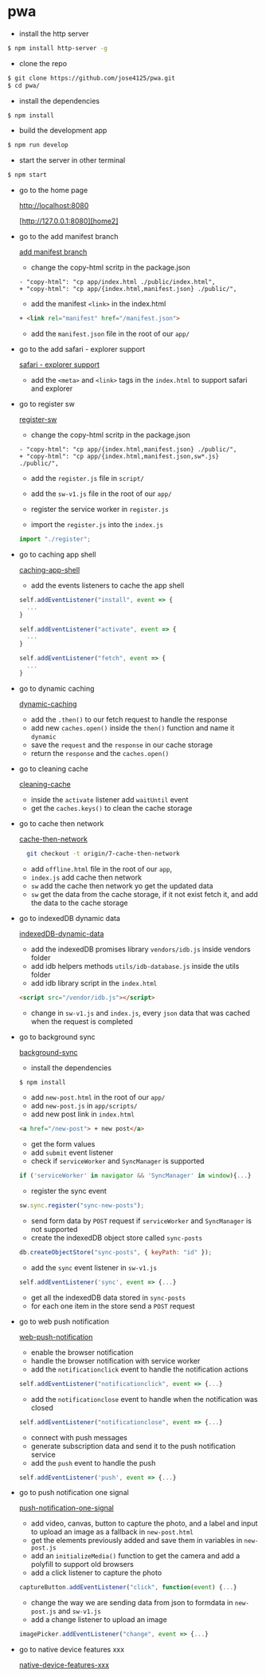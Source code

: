 # pwa

- install the http server

```sh
$ npm install http-server -g
```

- clone the repo

```sh
$ git clone https://github.com/jose4125/pwa.git
$ cd pwa/
```

- install the dependencies

```sh
$ npm install
```

- build the development app

```sh
$ npm run develop
```

- start the server in other terminal

```sh
$ npm start
```

- go to the home page

  [http://localhost:8080][home]

  [http://127.0.0.1:8080][home2]

- go to the add manifest branch

  [add manifest branch][branch1]

  - change the copy-html scritp in the package.json

  ```git
  - "copy-html": "cp app/index.html ./public/index.html",
  + "copy-html": "cp app/{index.html,manifest.json} ./public/",
  ```

  - add the manifest `<link>` in the index.html

  ```html
  + <link rel="manifest" href="/manifest.json">
  ```

  - add the `manifest.json` file in the root of our `app/`

- go to the add safari - explorer support

  [safari - explorer support][branch2]

  - add the `<meta>` and `<link>` tags in the `index.html` to support safari and explorer

- go to register sw

  [register-sw][branch3]

  - change the copy-html scritp in the package.json

  ```git
  - "copy-html": "cp app/{index.html,manifest.json} ./public/",
  + "copy-html": "cp app/{index.html,manifest.json,sw*.js} ./public/",
  ```

  - add the `register.js` file in `script/`
  - add the `sw-v1.js` file in the root of our `app/`
  - register the service worker in `register.js`

  - import the `register.js` into the `index.js`

  ```js
  import "./register";
  ```

- go to caching app shell

  [caching-app-shell][branch4]

  - add the events listeners to cache the app shell

  ```js
  self.addEventListener("install", event => {
    ...
  }

  self.addEventListener("activate", event => {
    ...
  }

  self.addEventListener("fetch", event => {
    ...
  }
  ```

- go to dynamic caching

  [dynamic-caching][branch5]

  - add the `.then()` to our fetch request to handle the response
  - add new `caches.open()` inside the `then()` function and name it `dynamic`
  - save the `request` and the `response` in our cache storage
  - return the `response` and the `caches.open()`

- go to cleaning cache

  [cleaning-cache][branch6]

  - inside the `activate` listener add `waitUntil` event
  - get the `caches.keys()` to clean the cache storage

- go to cache then network

  [cache-then-network][branch7]

  ```sh
    git checkout -t origin/7-cache-then-network
  ```

  - add `offline.html` file in the root of our `app`,
  - `index.js` add cache then network
  - `sw` add the cache then network yo get the updated data
  - `sw` get the data from the cache storage, if it not exist fetch it, and add the data to the cache storage

- go to indexedDB dynamic data

  [indexedDB-dynamic-data][branch8]

  - add the indexedDB promises library `vendors/idb.js` inside vendors folder
  - add idb helpers methods `utils/idb-database.js` inside the utils folder
  - add idb library script in the `index.html`

  ```html
  <script src="/vendor/idb.js"></script>
  ```

  - change in `sw-v1.js` and `index.js`, every `json` data that was cached when the request is completed

- go to background sync

  [background-sync][branch9]

  - install the dependencies

  ```sh
  $ npm install
  ```

  - add `new-post.html` in the root of our `app/`
  - add `new-post.js` in `app/scripts/`
  - add new post link in `index.html`

  ```html
  <a href="/new-post"> + new post</a>
  ```

  - get the form values
  - add `submit` event listener
  - check if `serviceWorker` and `SyncManager` is supported

  ```js
  if ('serviceWorker' in navigator && 'SyncManager' in window){...}
  ```

  - register the sync event

  ```js
  sw.sync.register("sync-new-posts");
  ```

  - send form data by `POST` request if `serviceWorker` and `SyncManager` is not supported
  - create the indexedDB object store called `sync-posts`

  ```js
  db.createObjectStore("sync-posts", { keyPath: "id" });
  ```

  - add the `sync` event listener in `sw-v1.js`

  ```js
  self.addEventListener('sync', event => {...}
  ```

  - get all the indexedDB data stored in `sync-posts`
  - for each one item in the store send a `POST` request

- go to web push notification

  [web-push-notification][branch10]

  - enable the browser notification
  - handle the browser notification with service worker
  - add the `notificationclick` event to handle the notification actions

  ```js
  self.addEventListener("notificationclick", event => {...}
  ```

  - add the `notificationclose` event to handle when the notification was closed

  ```js
  self.addEventListener("notificationclose", event => {...}
  ```

  - connect with push messages
  - generate subscription data and send it to the push notification service
  - add the `push` event to handle the push

  ```js
  self.addEventListener('push', event => {...}
  ```

- go to push notification one signal

  [push-notification-one-signal][branch11]

  - add video, canvas, button to capture the photo, and a label and input to upload an image as a fallback in `new-post.html`
  - get the elements previously added and save them in variables in `new-post.js`
  - add an `initializeMedia()` function to get the camera and add a polyfill to support old browsers
  - add a click listener to capture the photo

  ```js
  captureButton.addEventListener("click", function(event) {...}
  ```

  - change the way we are sending data from json to formdata in `new-post.js` and `sw-v1.js`
  - add a change listener to upload an image

  ```js
  imagePicker.addEventListener("change", event => {...}
  ```

- go to native device features xxx

  [native-device-features-xxx][branch11]

[home]: http://localhost:8080
[home2]: http://127.0.0.1:8080
[branch1]: https://github.com/jose4125/pwa/tree/1-add-manifest
[branch2]: https://github.com/jose4125/pwa/tree/2-safari-explorer-support
[branch3]: https://github.com/jose4125/pwa/tree/3-register-sw
[branch4]: https://github.com/jose4125/pwa/tree/4-caching-app-shell
[branch5]: https://github.com/jose4125/pwa/tree/5-dynamic-caching
[branch6]: https://github.com/jose4125/pwa/tree/6-cleaning-cache
[branch7]: https://github.com/jose4125/pwa/tree/7-cache-then-network
[branch8]: https://github.com/jose4125/pwa/tree/8-indexedDB-dynamic-data
[branch9]: https://github.com/jose4125/pwa/tree/9-background-sync
[branch10]: https://github.com/jose4125/pwa/tree/10-web-push-notification
[branch11]: https://github.com/jose4125/pwa/tree/11-push-notification-one-signal
[branch13]: https://github.com/jose4125/pwa/tree/13-native-device-features-xxx
